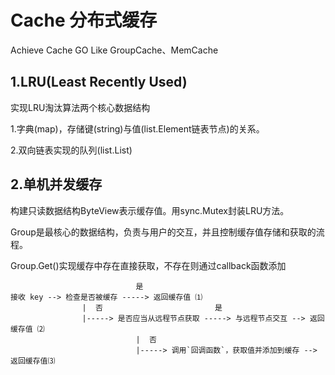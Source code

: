 # Cache 分布式缓存
Achieve Cache GO Like GroupCache、MemCache

## 1.LRU(Least Recently Used)

实现LRU淘汰算法两个核心数据结构

1.字典(map)，存储键(string)与值(list.Element链表节点)的关系。

2.双向链表实现的队列(list.List)

## 2.单机并发缓存

构建只读数据结构ByteView表示缓存值。用sync.Mutex封装LRU方法。

Group是最核心的数据结构，负责与用户的交互，并且控制缓存值存储和获取的流程。

Group.Get()实现缓存中存在直接获取，不存在则通过callback函数添加

```
                            是
接收 key --> 检查是否被缓存 -----> 返回缓存值 ⑴
                |  否                         是
                |-----> 是否应当从远程节点获取 -----> 与远程节点交互 --> 返回缓存值 ⑵
                            |  否
                            |-----> 调用`回调函数`，获取值并添加到缓存 --> 返回缓存值⑶
```

